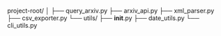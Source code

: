 project-root/
│
├── query_arxiv.py
├── arxiv_api.py
├── xml_parser.py
├── csv_exporter.py
└── utils/
    ├── __init__.py
    ├── date_utils.py
    └── cli_utils.py